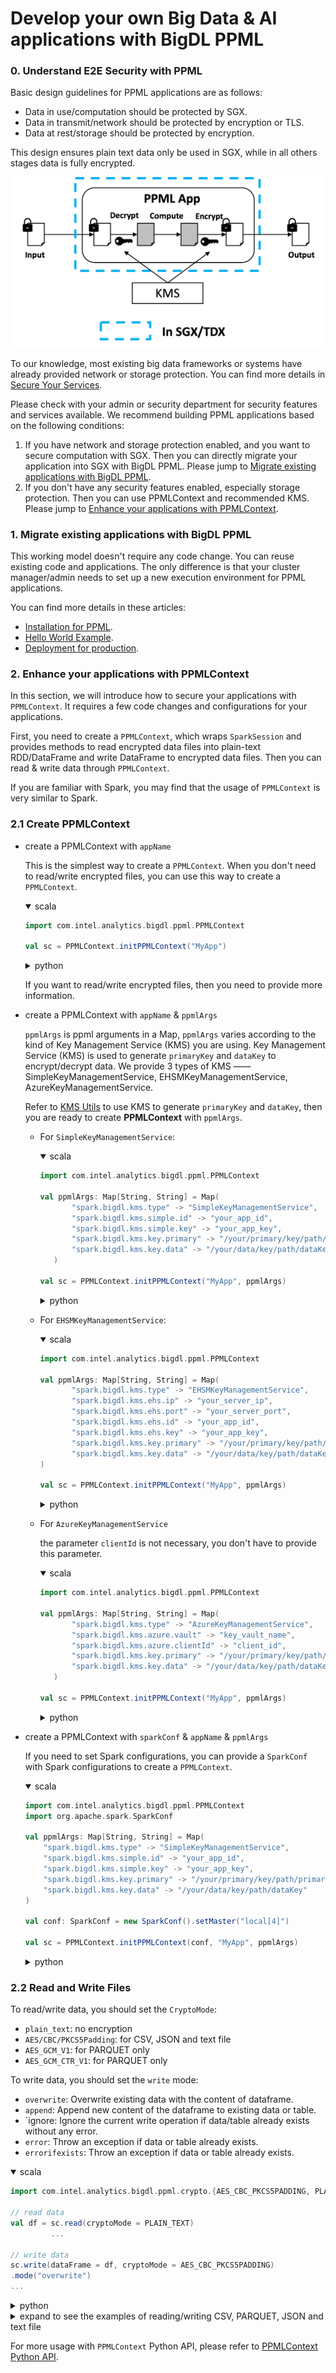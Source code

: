 # Develop your own Big Data & AI applications with BigDL PPML

### 0. Understand E2E Security with PPML

Basic design guidelines for PPML applications are as follows:

* Data in use/computation should be protected by SGX.
* Data in transmit/network should be protected by encryption or TLS.
* Data at rest/storage should be protected by encryption.

This design ensures plain text data only be used in SGX, while in all others stages data is fully encrypted.

![](../images/ppml_dev_basic.png)

To our knowledge, most existing big data frameworks or systems have already provided network or storage protection. You can find more details in [Secure Your Services](https://bigdl.readthedocs.io/en/latest/doc/PPML/QuickStart/secure_your_services.html).


Please check with your admin or security department for security features and services available. We recommend building PPML applications based on the following conditions:

1. If you have network and storage protection enabled, and you want to secure computation with SGX. Then you can directly migrate your application into SGX with BigDL PPML. Please jump to [Migrate existing applications with BigDL PPML](#1-migrate-existing-applications-with-bigdl-ppml).
2. If you don't have any security features enabled, especially storage protection. Then you can use PPMLContext and recommended KMS. Please jump to [Enhance your applications with PPMLContext](#2-enhance-your-applications-with-ppmlcontext).

### 1. Migrate existing applications with BigDL PPML

This working model doesn't require any code change. You can reuse existing code and applications. The only difference is that your cluster manager/admin needs to set up a new execution environment for PPML applications.

You can find more details in these articles: 

* [Installation for PPML](https://bigdl.readthedocs.io/en/latest/doc/PPML/Overview/install.html).
* [Hello World Example](https://bigdl.readthedocs.io/en/latest/doc/PPML/Overview/quicktour.html).
* [Deployment for production](https://bigdl.readthedocs.io/en/latest/doc/PPML/QuickStart/deploy_ppml_in_production.html).

### 2. Enhance your applications with PPMLContext

In this section, we will introduce how to secure your applications with `PPMLContext`. It requires a few code changes and configurations for your applications.

First, you need to create a `PPMLContext`, which wraps `SparkSession` and provides methods to read encrypted data files into plain-text RDD/DataFrame and write DataFrame to encrypted data files. Then you can read & write data through `PPMLContext`.

If you are familiar with Spark, you may find that the usage of `PPMLContext` is very similar to Spark.

### 2.1 Create PPMLContext

- create a PPMLContext with `appName`

   This is the simplest way to create a `PPMLContext`. When you don't need to read/write encrypted files, you can use this way to create a `PPMLContext`.

   <details open>
    <summary>scala</summary>

   ```scala
   import com.intel.analytics.bigdl.ppml.PPMLContext

   val sc = PPMLContext.initPPMLContext("MyApp")
   ```

   </details>

  <details>
    <summary>python</summary>

   ```python
   from bigdl.ppml.ppml_context import *

   sc = PPMLContext("MyApp")
   ```

   </details>

   If you want to read/write encrypted files, then you need to provide more information.

- create a PPMLContext with `appName` & `ppmlArgs`

   `ppmlArgs` is ppml arguments in a Map, `ppmlArgs` varies according to the kind of Key Management Service (KMS) you are using. Key Management Service (KMS) is used to generate `primaryKey` and `dataKey` to encrypt/decrypt data. We provide 3 types of KMS ——SimpleKeyManagementService, EHSMKeyManagementService, AzureKeyManagementService.

   Refer to [KMS Utils](https://github.com/intel-analytics/BigDL/blob/main/ppml/services/kms-utils/docker/README.md) to use KMS to generate `primaryKey` and `dataKey`, then you are ready to create **PPMLContext** with `ppmlArgs`.

  - For `SimpleKeyManagementService`:

      <details open>
       <summary>scala</summary>

      ```scala
      import com.intel.analytics.bigdl.ppml.PPMLContext

      val ppmlArgs: Map[String, String] = Map(
             "spark.bigdl.kms.type" -> "SimpleKeyManagementService",
             "spark.bigdl.kms.simple.id" -> "your_app_id",
             "spark.bigdl.kms.simple.key" -> "your_app_key",
             "spark.bigdl.kms.key.primary" -> "/your/primary/key/path/primaryKey",
             "spark.bigdl.kms.key.data" -> "/your/data/key/path/dataKey"
         )

      val sc = PPMLContext.initPPMLContext("MyApp", ppmlArgs)
      ```

      </details>


      <details>
       <summary>python</summary>

      ```python
      from bigdl.ppml.ppml_context import *

      ppml_args = {"kms_type": "SimpleKeyManagementService",
                   "simple_app_id": "your_app_id",
                   "simple_app_key": "your_app_key",
                   "primary_key_path": "/your/primary/key/path/primaryKey",
                   "data_key_path": "/your/data/key/path/dataKey"
                  }

      sc = PPMLContext("MyApp", ppml_args)
      ```

      </details>

   - For `EHSMKeyManagementService`:

      <details open>
       <summary>scala</summary>

      ```scala
      import com.intel.analytics.bigdl.ppml.PPMLContext

      val ppmlArgs: Map[String, String] = Map(
             "spark.bigdl.kms.type" -> "EHSMKeyManagementService",
             "spark.bigdl.kms.ehs.ip" -> "your_server_ip",
             "spark.bigdl.kms.ehs.port" -> "your_server_port",
             "spark.bigdl.kms.ehs.id" -> "your_app_id",
             "spark.bigdl.kms.ehs.key" -> "your_app_key",
             "spark.bigdl.kms.key.primary" -> "/your/primary/key/path/primaryKey",
             "spark.bigdl.kms.key.data" -> "/your/data/key/path/dataKey"
      )

      val sc = PPMLContext.initPPMLContext("MyApp", ppmlArgs)
      ```

     </details>

     <details>
       <summary>python</summary>

      ```python
      from bigdl.ppml.ppml_context import *

      ppml_args = {"kms_type": "EHSMKeyManagementService",
                   "kms_server_ip": "your_server_ip",
                   "kms_server_port": "your_server_port"
                   "ehsm_app_id": "your_app_id",
                   "ehsm_app_key": "your_app_key",
                   "primary_key_path": "/your/primary/key/path/primaryKey",
                   "data_key_path": "/your/data/key/path/dataKey"
                  }

      sc = PPMLContext("MyApp", ppml_args)
      ```

      </details>

   - For `AzureKeyManagementService`


     the parameter `clientId` is not necessary, you don't have to provide this parameter.

      <details open>
       <summary>scala</summary>

      ```scala
      import com.intel.analytics.bigdl.ppml.PPMLContext

      val ppmlArgs: Map[String, String] = Map(
             "spark.bigdl.kms.type" -> "AzureKeyManagementService",
             "spark.bigdl.kms.azure.vault" -> "key_vault_name",
             "spark.bigdl.kms.azure.clientId" -> "client_id",
             "spark.bigdl.kms.key.primary" -> "/your/primary/key/path/primaryKey",
             "spark.bigdl.kms.key.data" -> "/your/data/key/path/dataKey"
         )

      val sc = PPMLContext.initPPMLContext("MyApp", ppmlArgs)
      ```

     </details>

     <details>
       <summary>python</summary>

       ```python
       from bigdl.ppml.ppml_context import *

       ppml_args = {"kms_type": "AzureKeyManagementService",
                    "azure_vault": "your_azure_vault",
                    "azure_client_id": "your_azure_client_id",
                    "primary_key_path": "/your/primary/key/path/primaryKey",
                    "data_key_path": "/your/data/key/path/dataKey"
                   }

       sc = PPMLContext("MyApp", ppml_args)
       ```

     </details>

- create a PPMLContext with `sparkConf` & `appName` & `ppmlArgs`

   If you need to set Spark configurations, you can provide a `SparkConf` with Spark configurations to create a `PPMLContext`.

   <details open>
    <summary>scala</summary>

   ```scala
   import com.intel.analytics.bigdl.ppml.PPMLContext
   import org.apache.spark.SparkConf

   val ppmlArgs: Map[String, String] = Map(
       "spark.bigdl.kms.type" -> "SimpleKeyManagementService",
       "spark.bigdl.kms.simple.id" -> "your_app_id",
       "spark.bigdl.kms.simple.key" -> "your_app_key",
       "spark.bigdl.kms.key.primary" -> "/your/primary/key/path/primaryKey",
       "spark.bigdl.kms.key.data" -> "/your/data/key/path/dataKey"
   )

   val conf: SparkConf = new SparkConf().setMaster("local[4]")

   val sc = PPMLContext.initPPMLContext(conf, "MyApp", ppmlArgs)
   ```

  </details>

  <details>
    <summary>python</summary>

   ```python
   from bigdl.ppml.ppml_context import *
   from pyspark import SparkConf

   ppml_args = {"kms_type": "SimpleKeyManagementService",
                "simple_app_id": "your_app_id",
                "simple_app_key": "your_app_key",
                "primary_key_path": "/your/primary/key/path/primaryKey",
                "data_key_path": "/your/data/key/path/dataKey"
               }

   conf = SparkConf()
   conf.setMaster("local[4]")

   sc = PPMLContext("MyApp", ppml_args, conf)
   ```

  </details>

### 2.2 Read and Write Files

To read/write data, you should set the `CryptoMode`:

- `plain_text`: no encryption
- `AES/CBC/PKCS5Padding`: for CSV, JSON and text file
- `AES_GCM_V1`: for PARQUET only
- `AES_GCM_CTR_V1`: for PARQUET only

To write data, you should set the `write` mode:

- `overwrite`: Overwrite existing data with the content of dataframe.
- `append`: Append new content of the dataframe to existing data or table.
- `ignore: Ignore the current write operation if data/table already exists without any error.
- `error`: Throw an exception if data or table already exists.
- `errorifexists`: Throw an exception if data or table already exists.

<details open>
  <summary>scala</summary>

```scala
import com.intel.analytics.bigdl.ppml.crypto.{AES_CBC_PKCS5PADDING, PLAIN_TEXT}

// read data
val df = sc.read(cryptoMode = PLAIN_TEXT)
         ...

// write data
sc.write(dataFrame = df, cryptoMode = AES_CBC_PKCS5PADDING)
.mode("overwrite")
...
```

</details>

<details>
  <summary>python</summary>

```python
from bigdl.ppml.ppml_context import *

# read data
df = sc.read(crypto_mode = CryptoMode.PLAIN_TEXT)
  ...

# write data
sc.write(dataframe = df, crypto_mode = CryptoMode.AES_CBC_PKCS5PADDING)
.mode("overwrite")
...
```

</details>

<details><summary>expand to see the examples of reading/writing CSV, PARQUET, JSON and text file</summary>

The following examples use `sc` to represent an initialized `PPMLContext`

**read/write CSV file**

<details open>
  <summary>scala</summary>

```scala
import com.intel.analytics.bigdl.ppml.PPMLContext
import com.intel.analytics.bigdl.ppml.crypto.{AES_CBC_PKCS5PADDING, PLAIN_TEXT}

// read a plain csv file and return a DataFrame
val plainCsvPath = "/plain/csv/path"
val df1 = sc.read(cryptoMode = PLAIN_TEXT).option("header", "true").csv(plainCsvPath)

// write a DataFrame as a plain csv file
val plainOutputPath = "/plain/output/path"
sc.write(df1, PLAIN_TEXT)
.mode("overwrite")
.option("header", "true")
.csv(plainOutputPath)

// read a encrypted csv file and return a DataFrame
val encryptedCsvPath = "/encrypted/csv/path"
val df2 = sc.read(cryptoMode = AES_CBC_PKCS5PADDING).option("header", "true").csv(encryptedCsvPath)

// write a DataFrame as a encrypted csv file
val encryptedOutputPath = "/encrypted/output/path"
sc.write(df2, AES_CBC_PKCS5PADDING)
.mode("overwrite")
.option("header", "true")
.csv(encryptedOutputPath)
```

</details>

<details>
  <summary>python</summary>

```python
# import
from bigdl.ppml.ppml_context import *

# read a plain csv file and return a DataFrame
plain_csv_path = "/plain/csv/path"
df1 = sc.read(CryptoMode.PLAIN_TEXT).option("header", "true").csv(plain_csv_path)

# write a DataFrame as a plain csv file
plain_output_path = "/plain/output/path"
sc.write(df1, CryptoMode.PLAIN_TEXT)
.mode('overwrite')
.option("header", True)
.csv(plain_output_path)

# read a encrypted csv file and return a DataFrame
encrypted_csv_path = "/encrypted/csv/path"
df2 = sc.read(CryptoMode.AES_CBC_PKCS5PADDING).option("header", "true").csv(encrypted_csv_path)

# write a DataFrame as a encrypted csv file
encrypted_output_path = "/encrypted/output/path"
sc.write(df2, CryptoMode.AES_CBC_PKCS5PADDING)
.mode('overwrite')
.option("header", True)
.csv(encrypted_output_path)
```

</details>

**read/write PARQUET file**

<details open>
  <summary>scala</summary>

```scala
import com.intel.analytics.bigdl.ppml.PPMLContext
import com.intel.analytics.bigdl.ppml.crypto.{AES_GCM_CTR_V1, PLAIN_TEXT}

// read a plain parquet file and return a DataFrame
val plainParquetPath = "/plain/parquet/path"
val df1 = sc.read(PLAIN_TEXT).parquet(plainParquetPath)

// write a DataFrame as a plain parquet file
plainOutputPath = "/plain/output/path"
sc.write(df1, PLAIN_TEXT)
.mode("overwrite")
.parquet(plainOutputPath)

// read a encrypted parquet file and return a DataFrame
val encryptedParquetPath = "/encrypted/parquet/path"
val df2 = sc.read(AES_GCM_CTR_V1).parquet(encryptedParquetPath)

// write a DataFrame as a encrypted parquet file
val encryptedOutputPath = "/encrypted/output/path"
sc.write(df2, AES_GCM_CTR_V1)
.mode("overwrite")
.parquet(encryptedOutputPath)
```

</details>


<details>
  <summary>python</summary>

```python
# import
from bigdl.ppml.ppml_context import *

# read a plain parquet file and return a DataFrame
plain_parquet_path = "/plain/parquet/path"
df1 = sc.read(CryptoMode.PLAIN_TEXT).parquet(plain_parquet_path)

# write a DataFrame as a plain parquet file
plain_output_path = "/plain/output/path"
sc.write(df1, CryptoMode.PLAIN_TEXT)
.mode('overwrite')
.parquet(plain_output_path)

# read a encrypted parquet file and return a DataFrame
encrypted_parquet_path = "/encrypted/parquet/path"
df2 = sc.read(CryptoMode.AES_GCM_CTR_V1).parquet(encrypted_parquet_path)

# write a DataFrame as a encrypted parquet file
encrypted_output_path = "/encrypted/output/path"
sc.write(df2, CryptoMode.AES_GCM_CTR_V1)
.mode('overwrite')
.parquet(encrypted_output_path)
```

</details>

**read/write JSON file**

<details open>
  <summary>scala</summary>

```scala
import com.intel.analytics.bigdl.ppml.PPMLContext
import com.intel.analytics.bigdl.ppml.crypto.{AES_CBC_PKCS5PADDING, PLAIN_TEXT}

// read a plain json file and return a DataFrame
val plainJsonPath = "/plain/json/path"
val df1 = sc.read(PLAIN_TEXT).json(plainJsonPath)

// write a DataFrame as a plain json file
val plainOutputPath = "/plain/output/path"
sc.write(df1, PLAIN_TEXT)
.mode("overwrite")
.json(plainOutputPath)

// read a encrypted json file and return a DataFrame
val encryptedJsonPath = "/encrypted/parquet/path"
val df2 = sc.read(AES_CBC_PKCS5PADDING).json(encryptedJsonPath)

// write a DataFrame as a encrypted parquet file
val encryptedOutputPath = "/encrypted/output/path"
sc.write(df2, AES_CBC_PKCS5PADDING)
.mode("overwrite")
.json(encryptedOutputPath)
```

</details>

<details>
  <summary>python</summary>

```python
# import
from bigdl.ppml.ppml_context import *

# read a plain json file and return a DataFrame
plain_json_path = "/plain/json/path"
df1 = sc.read(CryptoMode.PLAIN_TEXT).json(plain_json_path)

# write a DataFrame as a plain json file
plain_output_path = "/plain/output/path"
sc.write(df1, CryptoMode.PLAIN_TEXT)
.mode('overwrite')
.json(plain_output_path)

# read a encrypted json file and return a DataFrame
encrypted_json_path = "/encrypted/parquet/path"
df2 = sc.read(CryptoMode.AES_CBC_PKCS5PADDING).json(encrypted_json_path)

# write a DataFrame as a encrypted parquet file
encrypted_output_path = "/encrypted/output/path"
sc.write(df2, CryptoMode.AES_CBC_PKCS5PADDING)
.mode('overwrite')
.json(encrypted_output_path)
```

</details>

**read textfile**

<details open>
  <summary>scala</summary>

```scala
import com.intel.analytics.bigdl.ppml.PPMLContext
import com.intel.analytics.bigdl.ppml.crypto.{AES_CBC_PKCS5PADDING, PLAIN_TEXT}

// read from a plain csv file and return a RDD
val plainCsvPath = "/plain/csv/path"
val rdd1 = sc.textfile(plainCsvPath) // the default cryptoMode is PLAIN_TEXT

// read from a encrypted csv file and return a RDD
val encryptedCsvPath = "/encrypted/csv/path"
val rdd2 = sc.textfile(path=encryptedCsvPath, cryptoMode=AES_CBC_PKCS5PADDING)
```

</details>

<details>
  <summary>python</summary>

```python
# import
from bigdl.ppml.ppml_context import *

# read from a plain csv file and return a RDD
plain_csv_path = "/plain/csv/path"
rdd1 = sc.textfile(plain_csv_path) # the default crypto_mode is "plain_text"

# read from a encrypted csv file and return a RDD
encrypted_csv_path = "/encrypted/csv/path"
rdd2 = sc.textfile(path=encrypted_csv_path, crypto_mode=CryptoMode.AES_CBC_PKCS5PADDING)
```

</details>

</details>

For more usage with `PPMLContext` Python API, please refer to [PPMLContext Python API](https://github.com/intel-analytics/BigDL/blob/main/python/ppml/src/bigdl/ppml/README.md).
